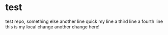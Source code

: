 # test
test repo, something else
another line
quick
my line
a third line
a fourth line
this is my local change
another change here!
